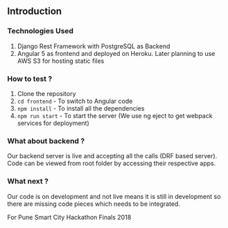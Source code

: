 ## Introduction

### Technologies Used

1. Django Rest Framework with PostgreSQL as Backend
2. Angular 5 as frontend and deployed on Heroku. Later planning to use AWS S3 for hosting static files

### How to test ?

1. Clone the repository
2. `cd frontend` - To switch to Angular code
3. `npm install` - To install all the dependencies
4. `npm run start` - To start the server (We use ng eject to get webpack services for deployment)

### What about backend ?

Our backend server is live and accepting all the calls (DRF based server). Code can be viewed from root folder by accessing their respective apps.

### What next ?

Our code is on development and not live means it is still in development so there are missing code pieces which needs to be integrated.

For Pune Smart City Hackathon Finals 2018
